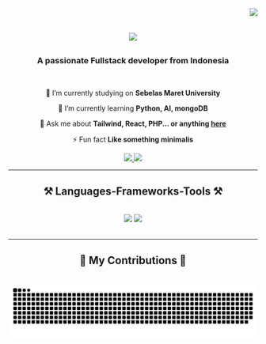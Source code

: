 <img align="right" src="https://visitor-badge.laobi.icu/badge?page_id=mamajuices2.mamajuices2" />

<h1 align="center">
    <img src="https://readme-typing-svg.herokuapp.com/?font=Righteous&size=35&center=true&vCenter=true&width=500&color=BEDFF7&height=70&duration=4000&lines=Hi+There!+👋;+I'm+Mama+Juice!;" />
</h1>

<h3 align="center">A passionate Fullstack developer from Indonesia</h3>

<br/>

<div align="center">
 
 🔭 I’m currently studying on **Sebelas Maret University**
 
 🌱 I’m currently learning **Python, AI, mongoDB**

💬 Ask me about **Tailwind, React, PHP... or anything [here](https://github.com/mamajuices2/mamajuices2)**

⚡ Fun fact **Like something minimalis**

 </div>
 
<div align="center"> 
  <a href="mailto:mama.juice.asiswisesa089@gmail.com">
    <img src="https://img.shields.io/badge/Gmail-333333?style=for-the-badge&logo=gmail&logoColor=red" />
  </a>
  <a href="https://www.instagram.com/mamajuices2/" target="_blank">
    <img src="https://img.shields.io/badge/Instagram-333333?style=for-the-badge&logo=instagram&logoColor=white" target="_blank" />
  </a>
</div>

 <hr/>
 
<h2 align="center">⚒️ Languages-Frameworks-Tools ⚒️</h2>
<br/>
<div align="center">
    <img src="https://skillicons.dev/icons?i=bootstrap,vscode,github,figma,tailwind" />
    <img src="https://skillicons.dev/icons?i=mysql,php, vue.js" /><br>
</div>

<br/>
<hr/>

<div align="center">
  <h2>🐍 My Contributions 🐍</h2>
  <br>
  <img alt="snake eating my contributions" src="https://raw.githubusercontent.com/salesp07/salesp07/output/github-contribution-grid-snake.svg" />
  
  <br/><br/><br/>
</div>


